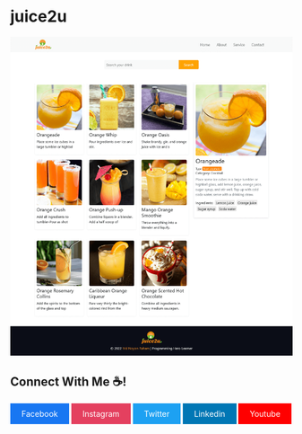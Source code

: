 # juice2u
<img src='./screenshots/laptop-view.png'>


## Connect With Me ☕!

<a style='display: inline-block;background: #1877F2; color: white; padding:10px 20px; text-decoration:none; margin-bottom: 5px' href='https://www.facebook/codernoyon'>Facebook</a>
<a style='display: inline-block;background: #E4405F; color: white; padding:10px 20px; text-decoration:none;  margin-bottom: 5px' href='https://www.instagram/codernoyon'>Instagram</a>
<a style='display: inline-block;background: #1DA1F2; color: white; padding:10px 20px; text-decoration:none;  margin-bottom: 5px' href='https://www.twitter/codernoyon'>Twitter</a>
<a style='display: inline-block;background: #0077B5; color: white; padding:10px 20px; text-decoration:none;  margin-bottom: 5px' href='https://www.twitter/codernoyon'>Linkedin</a>
<a style='display: inline-block;background: #FF0000; color: white; padding:10px 20px; text-decoration:none;  margin-bottom: 5px' href='https://www.twitter/codernoyon'>Youtube</a>

